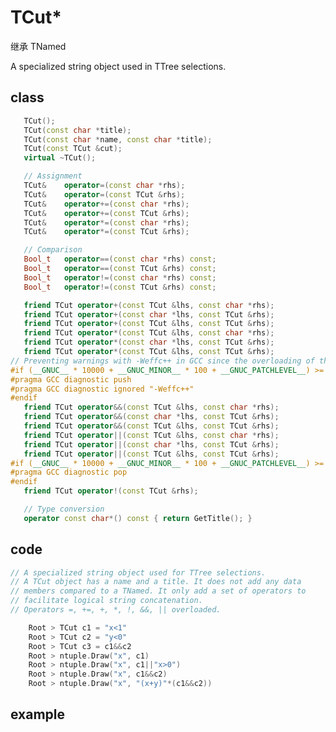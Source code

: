 <!-- TCut.md --- 
;; 
;; Description: 
;; Author: Hongyi Wu(吴鸿毅)
;; Email: wuhongyi@qq.com 
;; Created: 六 10月 29 20:56:42 2016 (+0800)
;; Last-Updated: 三 9月 16 11:18:15 2020 (+0800)
;;           By: Hongyi Wu(吴鸿毅)
;;     Update #: 2
;; URL: http://wuhongyi.cn -->

# TCut*

继承 TNamed

A specialized string object used in TTree selections.


## class

```cpp
   TCut();
   TCut(const char *title);
   TCut(const char *name, const char *title);
   TCut(const TCut &cut);
   virtual ~TCut();

   // Assignment
   TCut&    operator=(const char *rhs);
   TCut&    operator=(const TCut &rhs);
   TCut&    operator+=(const char *rhs);
   TCut&    operator+=(const TCut &rhs);
   TCut&    operator*=(const char *rhs);
   TCut&    operator*=(const TCut &rhs);

   // Comparison
   Bool_t   operator==(const char *rhs) const;
   Bool_t   operator==(const TCut &rhs) const;
   Bool_t   operator!=(const char *rhs) const;
   Bool_t   operator!=(const TCut &rhs) const;

   friend TCut operator+(const TCut &lhs, const char *rhs);
   friend TCut operator+(const char *lhs, const TCut &rhs);
   friend TCut operator+(const TCut &lhs, const TCut &rhs);
   friend TCut operator*(const TCut &lhs, const char *rhs);
   friend TCut operator*(const char *lhs, const TCut &rhs);
   friend TCut operator*(const TCut &lhs, const TCut &rhs);
// Preventing warnings with -Weffc++ in GCC since the overloading of the && and || operators was a design choice.
#if (__GNUC__ * 10000 + __GNUC_MINOR__ * 100 + __GNUC_PATCHLEVEL__) >= 40600
#pragma GCC diagnostic push
#pragma GCC diagnostic ignored "-Weffc++"
#endif
   friend TCut operator&&(const TCut &lhs, const char *rhs);
   friend TCut operator&&(const char *lhs, const TCut &rhs);
   friend TCut operator&&(const TCut &lhs, const TCut &rhs);
   friend TCut operator||(const TCut &lhs, const char *rhs);
   friend TCut operator||(const char *lhs, const TCut &rhs);
   friend TCut operator||(const TCut &lhs, const TCut &rhs);
#if (__GNUC__ * 10000 + __GNUC_MINOR__ * 100 + __GNUC_PATCHLEVEL__) >= 40600
#pragma GCC diagnostic pop
#endif
   friend TCut operator!(const TCut &rhs);

   // Type conversion
   operator const char*() const { return GetTitle(); }
```

## code

```cpp
// A specialized string object used for TTree selections.
// A TCut object has a name and a title. It does not add any data
// members compared to a TNamed. It only add a set of operators to
// facilitate logical string concatenation. 
// Operators =, +=, +, *, !, &&, || overloaded.

    Root > TCut c1 = "x<1"
    Root > TCut c2 = "y<0"
    Root > TCut c3 = c1&&c2
    Root > ntuple.Draw("x", c1)
    Root > ntuple.Draw("x", c1||"x>0")
    Root > ntuple.Draw("x", c1&&c2)
    Root > ntuple.Draw("x", "(x+y)"*(c1&&c2))
```

## example



<!-- TCut.md ends here -->